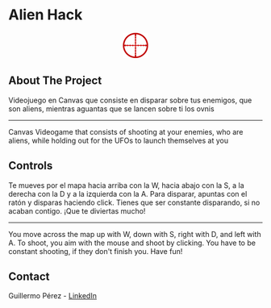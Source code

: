 <div id="top"></div>

# Alien Hack

<div align="center">
    <img src="./img/target.png" alt="Logo">
</div>


## About The Project

Videojuego en Canvas que consiste en disparar sobre tus enemigos, que son aliens, mientras aguantas que se lancen sobre ti los ovnis

------------------------------------------------------------------------------------------------------------------------------------

Canvas Videogame that consists of shooting at your enemies, who are aliens, while holding out for the UFOs to launch themselves at you

## Controls

Te mueves por el mapa hacia arriba con la W, hacia abajo con la S, a la derecha con la D y a la izquierda con la A. 
Para disparar, apuntas con el ratón y disparas haciendo click. Tienes que ser constante disparando, si no acaban contigo.
¡Que te diviertas mucho!

------------------------------------------------------------------------------------------------------------------------

You move across the map up with W, down with S, right with D, and left with A.
To shoot, you aim with the mouse and shoot by clicking. You have to be constant shooting, if they don't finish you.
Have fun!


## Contact

Guillermo Pérez - [LinkedIn](https://linkedin.com/in/guillermo-perez-fuentes)
